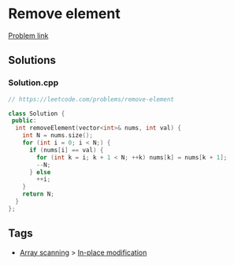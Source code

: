 # Remove element

[Problem link](https://leetcode.com/problems/remove-element)

## Solutions


### Solution.cpp
```cpp
// https://leetcode.com/problems/remove-element

class Solution {
 public:
  int removeElement(vector<int>& nums, int val) {
    int N = nums.size();
    for (int i = 0; i < N;) {
      if (nums[i] == val) {
        for (int k = i; k + 1 < N; ++k) nums[k] = nums[k + 1];
        --N;
      } else
        ++i;
    }
    return N;
  }
};
```
## Tags

* [Array scanning](/Collections/array-scanning.md#array-scanning) > [In-place modification](/Collections/array-scanning.md#in-place-modification)
